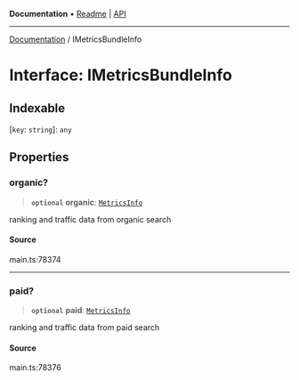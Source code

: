 **Documentation** • [Readme](../README.md) \| [API](../globals.md)

***

[Documentation](../README.md) / IMetricsBundleInfo

# Interface: IMetricsBundleInfo

## Indexable

 \[`key`: `string`\]: `any`

## Properties

### organic?

> **`optional`** **organic**: [`MetricsInfo`](../classes/MetricsInfo.md)

ranking and traffic data from organic search

#### Source

main.ts:78374

***

### paid?

> **`optional`** **paid**: [`MetricsInfo`](../classes/MetricsInfo.md)

ranking and traffic data from paid search

#### Source

main.ts:78376
